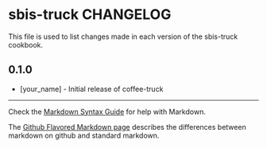 sbis-truck CHANGELOG
====================

This file is used to list changes made in each version of the sbis-truck cookbook.

0.1.0
-----
- [your_name] - Initial release of coffee-truck

- - -
Check the [Markdown Syntax Guide](http://daringfireball.net/projects/markdown/syntax) for help with Markdown.

The [Github Flavored Markdown page](http://github.github.com/github-flavored-markdown/) describes the differences between markdown on github and standard markdown.
